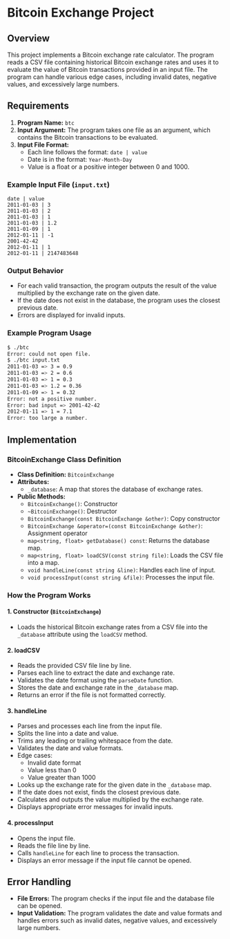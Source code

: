 # Bitcoin Exchange Project

## Overview

This project implements a Bitcoin exchange rate calculator. The program reads a CSV file containing historical Bitcoin exchange rates and uses it to evaluate the value of Bitcoin transactions provided in an input file. The program can handle various edge cases, including invalid dates, negative values, and excessively large numbers.

## Requirements

1. **Program Name:** `btc`
2. **Input Argument:** The program takes one file as an argument, which contains the Bitcoin transactions to be evaluated.
3. **Input File Format:**
    - Each line follows the format: `date | value`
    - Date is in the format: `Year-Month-Day`
    - Value is a float or a positive integer between 0 and 1000.

### Example Input File (`input.txt`)

```
date | value
2011-01-03 | 3
2011-01-03 | 2
2011-01-03 | 1
2011-01-03 | 1.2
2011-01-09 | 1
2012-01-11 | -1
2001-42-42
2012-01-11 | 1
2012-01-11 | 2147483648
```

### Output Behavior

- For each valid transaction, the program outputs the result of the value multiplied by the exchange rate on the given date.
- If the date does not exist in the database, the program uses the closest previous date.
- Errors are displayed for invalid inputs.

### Example Program Usage

```sh
$ ./btc
Error: could not open file.
$ ./btc input.txt
2011-01-03 => 3 = 0.9
2011-01-03 => 2 = 0.6
2011-01-03 => 1 = 0.3
2011-01-03 => 1.2 = 0.36
2011-01-09 => 1 = 0.32
Error: not a positive number.
Error: bad input => 2001-42-42
2012-01-11 => 1 = 7.1
Error: too large a number.
```

## Implementation

### BitcoinExchange Class Definition

- **Class Definition:** `BitcoinExchange`
- **Attributes:**
  - `_database`: A map that stores the database of exchange rates.
- **Public Methods:**
  - `BitcoinExchange()`: Constructor
  - `~BitcoinExchange()`: Destructor
  - `BitcoinExchange(const BitcoinExchange &other)`: Copy constructor
  - `BitcoinExchange &operator=(const BitcoinExchange &other)`: Assignment operator
  - `map<string, float> getDatabase() const`: Returns the database map.
  - `map<string, float> loadCSV(const string file)`: Loads the CSV file into a map.
  - `void handleLine(const string &line)`: Handles each line of input.
  - `void processInput(const string &file)`: Processes the input file.

### How the Program Works

#### 1. **Constructor (`BitcoinExchange`)**
   - Loads the historical Bitcoin exchange rates from a CSV file into the `_database` attribute using the `loadCSV` method.

#### 2. **loadCSV**
   - Reads the provided CSV file line by line.
   - Parses each line to extract the date and exchange rate.
   - Validates the date format using the `parseDate` function.
   - Stores the date and exchange rate in the `_database` map.
   - Returns an error if the file is not formatted correctly.

#### 3. **handleLine**
   - Parses and processes each line from the input file.
   - Splits the line into a date and value.
   - Trims any leading or trailing whitespace from the date.
   - Validates the date and value formats.
   - Edge cases:
     - Invalid date format
     - Value less than 0
     - Value greater than 1000
   - Looks up the exchange rate for the given date in the `_database` map.
   - If the date does not exist, finds the closest previous date.
   - Calculates and outputs the value multiplied by the exchange rate.
   - Displays appropriate error messages for invalid inputs.

#### 4. **processInput**
   - Opens the input file.
   - Reads the file line by line.
   - Calls `handleLine` for each line to process the transaction.
   - Displays an error message if the input file cannot be opened.

## Error Handling

- **File Errors:** The program checks if the input file and the database file can be opened.
- **Input Validation:** The program validates the date and value formats and handles errors such as invalid dates, negative values, and excessively large numbers.
